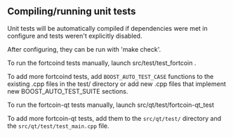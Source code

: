 Compiling/running unit tests
------------------------------------

Unit tests will be automatically compiled if dependencies were met in configure
and tests weren't explicitly disabled.

After configuring, they can be run with 'make check'.

To run the fortcoind tests manually, launch src/test/test_fortcoin .

To add more fortcoind tests, add `BOOST_AUTO_TEST_CASE` functions to the existing
.cpp files in the test/ directory or add new .cpp files that
implement new BOOST_AUTO_TEST_SUITE sections.

To run the fortcoin-qt tests manually, launch src/qt/test/fortcoin-qt_test

To add more fortcoin-qt tests, add them to the `src/qt/test/` directory and
the `src/qt/test/test_main.cpp` file.
